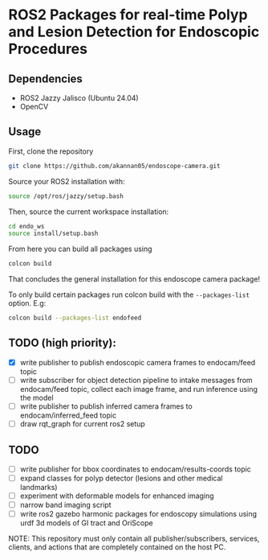 # ROS2 Packages for real-time Polyp and Lesion Detection for Endoscopic Procedures

## Dependencies
- ROS2 Jazzy Jalisco (Ubuntu 24.04)
- OpenCV

## Usage

First, clone the repository 
```bash
git clone https://github.com/akannan05/endoscope-camera.git
```
Source your ROS2 installation with:

```bash
source /opt/ros/jazzy/setup.bash
```
Then, source the current workspace installation:

```bash
cd endo_ws
source install/setup.bash
```
From here you can build all packages using
```bash
colcon build
```
That concludes the general installation for this endoscope camera package! 

To only build certain packages run colcon build with the `--packages-list` option. E.g:
```bash
colcon build --packages-list endofeed
```

## TODO (high priority):
- [x] write publisher to publish endoscopic camera frames to endocam/feed topic
- [ ] write subscriber for object detection pipeline to intake messages from endocam/feed topic, collect each image frame, and run inference using the model
- [ ] write publisher to publish inferred camera frames to endocam/inferred_feed topic
- [ ] draw rqt_graph for current ros2 setup

## TODO
- [ ] write publisher for bbox coordinates to endocam/results-coords topic
- [ ] expand classes for polyp detector (lesions and other medical landmarks)
- [ ] experiment with deformable models for enhanced imaging
- [ ] narrow band imaging script
- [ ] write ros2 gazebo harmonic packages for endoscopy simulations using urdf 3d models of GI tract and OriScope

NOTE: This repository must only contain all publisher/subscribers, services, clients, and
actions that are completely contained on the host PC. 
